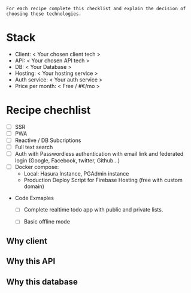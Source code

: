 `For each recipe complete this checklist and explain the decision of choosing these technologies.`

# Stack
  * Client: < Your chosen client tech >
  * API: < Your chosen API tech >
  * DB: < Your Database >
  * Hosting: < Your hosting service >
  * Auth service: < Your auth service >
  * Price per month: < Free / #€/mo >

# Recipe chechlist
- [ ] SSR
- [ ] PWA
- [ ] Reactive / DB Subcriptions
- [ ] Full text search
- [ ] Auth with Passwordless authentication with email link and federated login (Google, Facebook, twitter, Github...)
- [ ] Docker compose: 
  - Local: Hasura Instance, PGAdmin instance
  - Production Deploy Script for Firebase Hosting (free with custom domain)
- Code Exmaples
  - [ ] Complete realtime todo app with public and private lists.
  - [ ] Basic offline mode
  


## Why client

## Why this API

## Why this database
